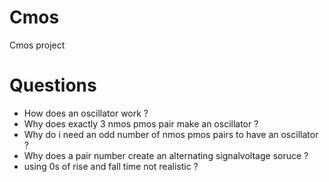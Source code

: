 # Cmos
Cmos project 
# Questions 
- How does an oscillator work ? 
- Why does exactly 3 nmos pmos pair make an oscillator ? 
- Why do i need an odd number of nmos pmos pairs to have an oscillator ? 
- Why does a pair number create an alternating signalvoltage soruce ?
- using 0s of rise and fall time not realistic ? 
